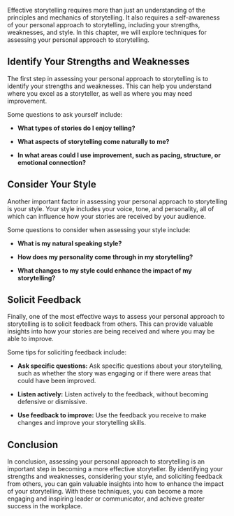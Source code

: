 
Effective storytelling requires more than just an understanding of the principles and mechanics of storytelling. It also requires a self-awareness of your personal approach to storytelling, including your strengths, weaknesses, and style. In this chapter, we will explore techniques for assessing your personal approach to storytelling.

Identify Your Strengths and Weaknesses
--------------------------------------

The first step in assessing your personal approach to storytelling is to identify your strengths and weaknesses. This can help you understand where you excel as a storyteller, as well as where you may need improvement.

Some questions to ask yourself include:

* **What types of stories do I enjoy telling?**

* **What aspects of storytelling come naturally to me?**

* **In what areas could I use improvement, such as pacing, structure, or emotional connection?**

Consider Your Style
-------------------

Another important factor in assessing your personal approach to storytelling is your style. Your style includes your voice, tone, and personality, all of which can influence how your stories are received by your audience.

Some questions to consider when assessing your style include:

* **What is my natural speaking style?**

* **How does my personality come through in my storytelling?**

* **What changes to my style could enhance the impact of my storytelling?**

Solicit Feedback
----------------

Finally, one of the most effective ways to assess your personal approach to storytelling is to solicit feedback from others. This can provide valuable insights into how your stories are being received and where you may be able to improve.

Some tips for soliciting feedback include:

* **Ask specific questions:** Ask specific questions about your storytelling, such as whether the story was engaging or if there were areas that could have been improved.

* **Listen actively:** Listen actively to the feedback, without becoming defensive or dismissive.

* **Use feedback to improve:** Use the feedback you receive to make changes and improve your storytelling skills.

Conclusion
----------

In conclusion, assessing your personal approach to storytelling is an important step in becoming a more effective storyteller. By identifying your strengths and weaknesses, considering your style, and soliciting feedback from others, you can gain valuable insights into how to enhance the impact of your storytelling. With these techniques, you can become a more engaging and inspiring leader or communicator, and achieve greater success in the workplace.
